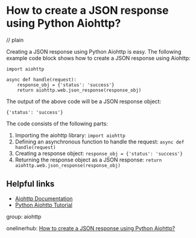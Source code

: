 # How to create a JSON response using Python Aiohttp?
// plain

Creating a JSON response using Python Aiohttp is easy. The following example code block shows how to create a JSON response using Aiohttp:
```
import aiohttp

async def handle(request):
    response_obj = {'status': 'success'}
    return aiohttp.web.json_response(response_obj)
```
The output of the above code will be a JSON response object:
```
{'status': 'success'}
```
The code consists of the following parts:
1. Importing the aiohttp library: `import aiohttp`
2. Defining an asynchronous function to handle the request: `async def handle(request)`
3. Creating a response object: `response_obj = {'status': 'success'}`
4. Returning the response object as a JSON response: `return aiohttp.web.json_response(response_obj)`

## Helpful links
- [Aiohttp Documentation](https://docs.aiohttp.org/en/stable/)
- [Python Aiohttp Tutorial](https://realpython.com/async-io-python/)

group: aiohttp

onelinerhub: [How to create a JSON response using Python Aiohttp?](https://onelinerhub.com/python-aiohttp/how-to-create-a-json-response-using-python-aiohttp)